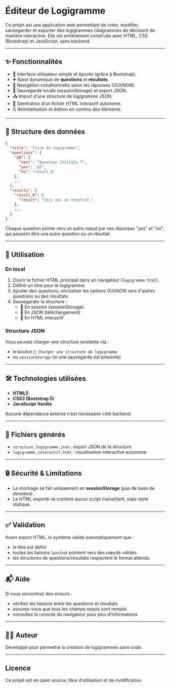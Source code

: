 # Éditeur de Logigramme

Ce projet est une application web permettant de créer, modifier, sauvegarder et exporter des logigrammes (diagrammes de décision) de manière interactive. Elle est entièrement construite avec HTML, CSS (Bootstrap) et JavaScript, sans backend.

---

## ✨ Fonctionnalités

- 🎨 Interface utilisateur simple et épurée (grâce à Bootstrap).
- ➕ Ajout dynamique de **questions** et **résultats**.
- 🔀 Navigation conditionnelle selon les réponses (OUI/NON).
- 💾 Sauvegarde locale (sessionStorage) et export JSON.
- 📥 Import d'une structure de logigramme JSON.
- 📄 Génération d’un fichier HTML interactif autonome.
- 🔃 Réinitialisation et édition en continu des éléments.

---

## 🧩 Structure des données

```json
{
  "title": "Titre du logigramme",
  "questions": {
    "q0": {
      "text": "Question initiale ?",
      "yes": "q1",
      "no": "result_0"
    },
    ...
  },
  "results": {
    "result_0": {
      "result": "Ceci est un résultat."
    },
    ...
  }
}
```

Chaque question pointe vers un autre nœud par ses réponses "yes" et "no", qui peuvent être une autre question ou un résultat.

---

## 🚀 Utilisation

### En local

1. Ouvrir le fichier HTML principal dans un navigateur (`logigramme.html`).
2. Définir un titre pour le logigramme.
3. Ajouter des questions, enchaîner les options OUI/NON vers d'autres questions ou des résultats.
4. Sauvegarder la structure :
    - 💾 En session (sessionStorage)
    - 📄 En JSON (téléchargement)
    - 📄 En HTML interactif

### Structure JSON

Vous pouvez charger une structure existante via :
- le bouton `📄 Charger une structure de logigramme`
- ou `sessionStorage` (si une sauvegarde est présente)

---

## 🛠 Technologies utilisées

- **HTML5**
- **CSS3 (Bootstrap 5)**
- **JavaScript Vanilla**

Aucune dépendance externe n’est nécessaire côté backend.

---

## 📁 Fichiers générés

- `structure_logigramme.json` : export JSON de la structure
- `logigramme_interactif.html` : visualisation interactive autonome

---

## 🔒 Sécurité & Limitations

- Le stockage se fait uniquement en **sessionStorage** (pas de base de données).
- Le HTML exporté ne contient aucun script malveillant, mais reste statique.

---

## ✅ Validation

Avant export HTML, le système valide automatiquement que :
- le titre est défini
- toutes les liaisons (`yes`/`no`) pointent vers des nœuds valides
- les structures de questions/résultats respectent le format attendu

---

## 📬 Aide

Si vous rencontrez des erreurs :
- vérifiez les liaisons entre les questions et résultats
- assurez-vous que tous les champs requis sont remplis
- consultez la console du navigateur pour plus d’informations

---

## 🧑‍💻 Auteur

Développé pour permettre la création de logigrammes sans code.

---

## Licence

Ce projet est en open source, libre d’utilisation et de modification.
